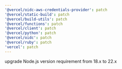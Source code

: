 ```yaml
---
'@vercel/oidc-aws-credentials-provider': patch
'@vercel/static-build': patch
'@vercel/build-utils': patch
'@vercel/functions': patch
'@vercel/client': patch
'@vercel/python': patch
'@vercel/oidc': patch
'@vercel/ruby': patch
'vercel': patch
---
```


upgrade Node.js version requirement from 18.x to 22.x
